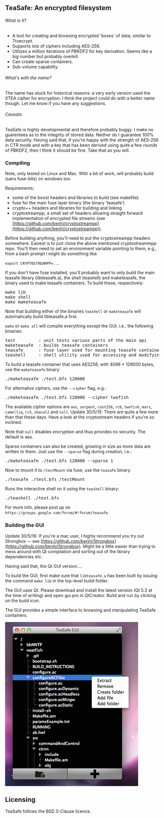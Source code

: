 
TeaSafe: An encrypted filesystem
--------------------------------

###### What is it?

- A tool for creating and browsing encrypted 'boxes' of data; similar to Truecrypt. 
- Supports lots of ciphers including AES-256. 
- Utilizes a million iterations of PBKDF2 for key derivation. Seems like a big number but probably overkill.
- Can create sparse containers.
- Sub-volume capability.

###### What's with the name?

The name has stuck for historical reasons: a very early version used the XTEA cipher for encryption. I think the project could do with a better name though. Let me know if you have any suggestions.

###### Caveats

TeaSafe is highly developmental and therefore probably buggy. I make no guarentees as to the integrity of stored data. Neither do I guarantee 100% data security. Having said that, if you're happy with the strength of AES-256 in CTR mode and with a key that has been derived using quite a few rounds of PBKDF2, then I think it should be fine. Take that as you will.

### Compiling

Note, only tested on Linux and Mac. With a bit of work, will probably build (sans fuse-bits) on windows
too.

Requirements:
 
- some of the boost headers and libraries to build (see makefile).
- fuse for the main fuse layer binary (the binary 'teasafe')
- crypto++ headers and libraries for building and linking
- cryptostreampp, a small set of headers allowing straight forward implementation of encrypted file streams (see [https://github.com/benhj/cryptostreampp](https://github.com/benhj/cryptostreampp)).

Before building anything, you'll need to put the cryptostreampp headers somewhere. Easiest is to just clone the above mentioned cryptostreammpp repo. You'll then need to set an environment variable pointing to them, e.g., from a bash prompt I might do something like:

`export CRYPTOSTREAMPP=...`

If you don't have fuse installed, you'll probably want to only build the main 
teasafe library (libteasafe.a), the shell (teashell) and maketeasafe, the binary
used to make teasafe containers. To build these, respectively:
<pre>
make lib
make shell
make maketeasafe
</pre>
Note that building either of the binaries `teashell` or `maketeasafe` will automatically build 
libteasafe.a first.

`make` or `make all` will compile everything except the GUI, i.e., the following binaries:

<pre>
test         : unit tests various parts of the main api
maketeasafe  : builds teasafe containers
teasafe      : fuse layer used for mounting teasafe containers
teashell     : shell utility used for accessing and modifying teasafe containers
</pre>

To build a teasafe container that uses AES256, with 4096 * 128000 bytes, use the `maketeasafe` binary:

<pre>
./maketeasafe ./test.bfs 128000
</pre>

For alternative ciphers, use the `--cipher` flag, e.g.:

<pre>
./maketeasafe ./test.bfs 128000 --cipher twofish
</pre>

The available cipher options are `aes`, `serpent`, `cast256`, `rc6`, `twofish`, `mars`, `camellia`, `rc5`, `shacal2` and `null`. Update 30/5/15: There are quite a few more than that these days. Have a look at the cryptostream headers if you're so inclined.

Note that `null` disables encryption and thus provides no security. The default is aes.

Sparse containers can also be created, growing in size as more data are written to them. Just use the `--sparse` flag during creation, i.e.:

<pre>
./maketeasafe ./test.bfs 128000 --sparse 1
</pre>

Now to mount it to `/testMount` via fuse, use the `teasafe` binary:

<pre>
./teasafe ./test.bfs /testMount
</pre>

Runs the interactive shell on it using the `teashell` binary:

<pre>
./teashell ./test.bfs
</pre>

For more info, please post up on `https://groups.google.com/forum/#!forum/teasafe`.

### Building the GUI

Update 30/5/16: If you're a mac user, I highly recommend you try out Strongbox -- see [https://github.com/benhj/Strongbox](https://github.com/benhj/Strongbox). Might be a little easier than trying to mess around with Qt compilation and sorting out of the library dependencies etc.

Having said that, the Qt GUI version....

To build the GUI, first make sure that `libteasafe.a` has been built by issuing the
command `make lib` in the top-level build-folder. 

The GUI uses Qt. Please download and install the latest version (Qt 5.3 at the time
of writing) and open gui.pro in QtCreator. Build and run by clicking on the build icon.

The GUI provides a simple interface to browsing and manipulating TeaSafe containers.

![TeaSafe GUI](screenshots/gui.png?raw=true)

Licensing
---------

TeaSafe follows the BSD 3-Clause licence. 


